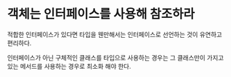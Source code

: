 # 객체는 인터페이스를 사용해 참조하라

적합한 인터페이스가 있다면 타입을 웬만해서는 인터페이스로 선언하는 것이 유연하고 편리하다.

인터페이스가 아닌 구체적인 클래스를 타입으로 사용하는 경우는 그 클래스만이 가지고 있는 메서드를 사용하는 경우로 최소화 해야 한다.

